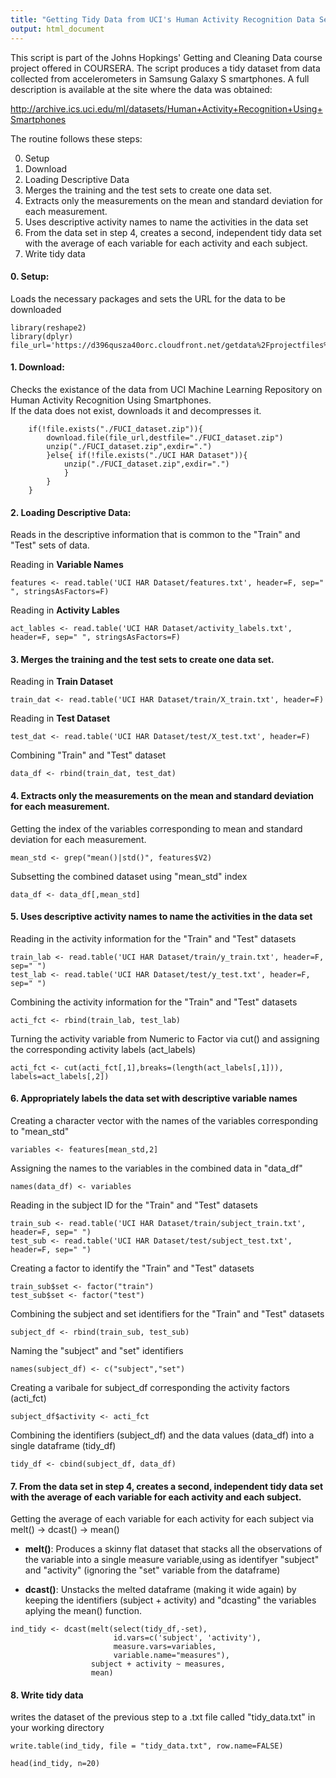 ```yaml
---
title: "Getting Tidy Data from UCI's Human Activity Recognition Data Set"
output: html_document
---
```


 This script is part of the Johns Hopkings' Getting and Cleaning Data course project offered in COURSERA.
 The script produces a tidy dataset from data collected from accelerometers in Samsung Galaxy S smartphones. 
 A full description is available at the site where the data was obtained: 
 
http://archive.ics.uci.edu/ml/datasets/Human+Activity+Recognition+Using+Smartphones  
      
 The routine follows these steps:

0. Setup
1. Download
2. Loading Descriptive Data
3. Merges the training and the test sets to create one data set.
4. Extracts only the measurements on the mean and standard deviation for each measurement.
5. Uses descriptive activity names to name the activities in the data set
7. From the data set in step 4, creates a second, independent tidy data set with the average of each variable for each activity and each subject.
8. Write tidy data


#### 0. Setup:
Loads the necessary packages and sets the URL for the data to be downloaded

```{r}
library(reshape2)
library(dplyr)
file_url='https://d396qusza40orc.cloudfront.net/getdata%2Fprojectfiles%2FUCI%20HAR%20Dataset.zip'
```


#### 1. Download: 
Checks the existance of the data from UCI Machine Learning Repository on Human Activity Recognition Using Smartphones.  
If the data does not exist, downloads it and decompresses it.

```{r}
    if(!file.exists("./FUCI_dataset.zip")){
        download.file(file_url,destfile="./FUCI_dataset.zip")
        unzip("./FUCI_dataset.zip",exdir=".")
        }else{ if(!file.exists("./UCI HAR Dataset")){
            unzip("./FUCI_dataset.zip",exdir=".")
            }
        }
    }
```


#### 2. Loading Descriptive Data: 
Reads in the descriptive information that is common to the "Train" and "Test" sets of data.

Reading in **Variable Names**
```{r}
features <- read.table('UCI HAR Dataset/features.txt', header=F, sep=" ", stringsAsFactors=F)
```
Reading in **Activity Lables**
```{r}
act_lables <- read.table('UCI HAR Dataset/activity_labels.txt', header=F, sep=" ", stringsAsFactors=F)
```
#### 3. Merges the training and the test sets to create one data set.

Reading in **Train Dataset**
```{r}
train_dat <- read.table('UCI HAR Dataset/train/X_train.txt', header=F)
```
Reading in **Test Dataset**
```{r}
test_dat <- read.table('UCI HAR Dataset/test/X_test.txt', header=F)
```
Combining "Train" and "Test" dataset
```{r}
data_df <- rbind(train_dat, test_dat)
```


#### 4. Extracts only the measurements on the mean and standard deviation for each measurement.

Getting the index of the variables corresponding to mean and standard deviation for each measurement.
```{r}
mean_std <- grep("mean()|std()", features$V2)
```
Subsetting the combined dataset using "mean_std" index
```{r}
data_df <- data_df[,mean_std]
```


#### 5. Uses descriptive activity names to name the activities in the data set

Reading in the activity information for the "Train" and "Test" datasets
```{r}
train_lab <- read.table('UCI HAR Dataset/train/y_train.txt', header=F, sep=" ")
test_lab <- read.table('UCI HAR Dataset/test/y_test.txt', header=F, sep=" ")
```
Combining the activity information for the "Train" and "Test" datasets
```{r}
acti_fct <- rbind(train_lab, test_lab)
```
Turning the activity variable from Numeric to Factor via cut() and assigning the corresponding activity labels (act_labels)
```{r}
acti_fct <- cut(acti_fct[,1],breaks=(length(act_labels[,1])), labels=act_labels[,2])
````


#### 6. Appropriately labels the data set with descriptive variable names

Creating a character vector with the names of the variables corresponding to "mean_std"
```{r}
variables <- features[mean_std,2]
```
Assigning the names to the variables in the combined data in "data_df"
```{r}
names(data_df) <- variables
```
Reading in the subject ID for the "Train" and "Test" datasets
```{r}
train_sub <- read.table('UCI HAR Dataset/train/subject_train.txt', header=F, sep=" ")
test_sub <- read.table('UCI HAR Dataset/test/subject_test.txt', header=F, sep=" ")
```
Creating a factor to identify the "Train" and "Test" datasets
```{r}
train_sub$set <- factor("train")
test_sub$set <- factor("test")
```
Combining the subject and set identifiers for the "Train" and "Test" datasets
```{r}
subject_df <- rbind(train_sub, test_sub)
```
Naming the "subject" and "set" identifiers
```{r}
names(subject_df) <- c("subject","set")
```
Creating a varibale for subject_df corresponding the activity factors (acti_fct) 
```{r}
subject_df$activity <- acti_fct
```
Combining the identifiers (subject_df) and the data values (data_df) into a single dataframe (tidy_df)
```{r}
tidy_df <- cbind(subject_df, data_df)
```


#### 7. From the data set in step 4, creates a second, independent tidy data set with the average of each variable for each activity and each subject.

Getting the average of each variable for each activity for each subject via melt() -> dcast() -> mean()

* **melt()**:  Produces a skinny flat dataset that stacks all the observations of the variable into a single measure variable,using as identifyer "subject" and "activity" (ignoring the "set" variable from the dataframe)

* **dcast()**: Unstacks the melted dataframe (making it wide again) by keeping the identifiers (subject + activity) and "dcasting" the variables aplying the mean() function.

```{r}
ind_tidy <- dcast(melt(select(tidy_df,-set), 
                       id.vars=c('subject', 'activity'), 
                       measure.vars=variables, 
                       variable.name="measures"), 
                  subject + activity ~ measures, 
                  mean)
```


#### 8. Write tidy data
writes the dataset of the previous step to a .txt file called "tidy_data.txt" in your working directory

```{r}
write.table(ind_tidy, file = "tidy_data.txt", row.name=FALSE)
```
```{r, echo=FALSE}
head(ind_tidy, n=20)
```

